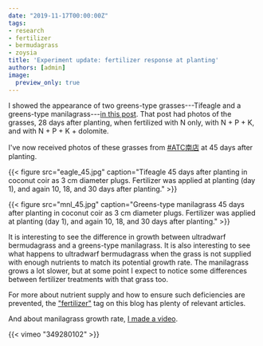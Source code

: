 ```yaml
---
date: "2019-11-17T00:00:00Z"
tags:
- research
- fertilizer
- bermudagrass
- zoysia
title: 'Experiment update: fertilizer response at planting'
authors: [admin]
image:
  preview_only: true
---
```


I showed the appearance of two greens-type grasses---Tifeagle and a greens-type manilagrass---[in this post](https://www.asianturfgrass.com/2019-10-29-fertilizer-response-at-planting/). That post had photos of the grasses, 28 days after planting, when fertilized with N only, with N + P + K, and with N + P + K + dolomite.

I've now received photos of these grasses from [#ATC南店](https://twitter.com/hashtag/ATC%E5%8D%97%E5%BA%97?src=hashtag_click) at 45 days after planting.
 
{{< figure src="eagle_45.jpg" caption="Tifeagle 45 days after planting in coconut coir as 3 cm diameter plugs. Fertilizer was applied at planting (day 1), and again 10, 18, and 30 days after planting." >}}

{{< figure src="mnl_45.jpg" caption="Greens-type manilagrass 45 days after planting in coconut coir as 3 cm diameter plugs. Fertilizer was applied at planting (day 1), and again 10, 18, and 30 days after planting." >}}

It is interesting to see the difference in growth between ultradwarf bermudagrass and a greens-type manilagrass. It is also interesting to see what happens to ultradwarf bermudagrass when the grass is not supplied with enough nutrients to match its potential growth rate. The manilagrass grows a lot slower, but at some point I expect to notice some differences between fertilizer treatments with that grass too.

For more about nutrient supply and how to ensure such deficiencies are prevented, the ["fertilizer"](https://www.asianturfgrass.com/tag/fertilizer/) tag on this blog has plenty of relevant articles.

And about manilagrass growth rate, [I made a video](https://vimeo.com/micahwoods/sena).

{{< vimeo "349280102" >}} 
